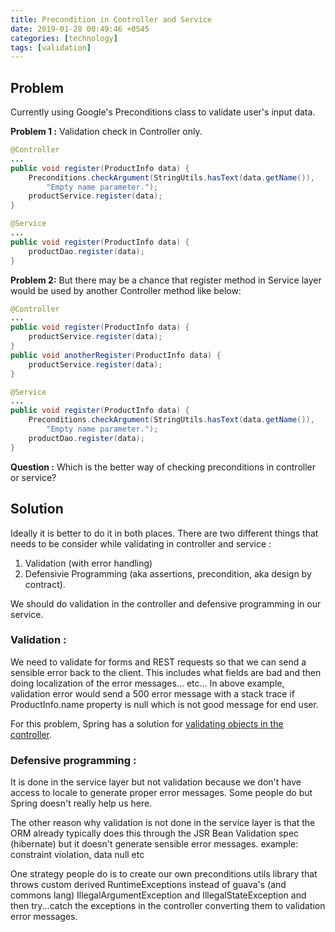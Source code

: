 ```yaml
---
title: Precondition in Controller and Service
date: 2019-01-28 00:49:46 +0545
categories: [technology]
tags: [validation]
---
```


## Problem

Currently using Google's Preconditions class to validate user's input data.

**Problem 1 :**
Validation check in Controller only.

``` java
@Controller
...
public void register(ProductInfo data) {
    Preconditions.checkArgument(StringUtils.hasText(data.getName()),
        "Empty name parameter.");
    productService.register(data);
}

@Service
...
public void register(ProductInfo data) {
    productDao.register(data);
}
```

**Problem 2:**
But there may be a chance that register method in Service layer would be used by another Controller method like below:

``` java
@Controller
...
public void register(ProductInfo data) {
    productService.register(data);
}
public void anotherRegister(ProductInfo data) {
    productService.register(data);
}

@Service
...
public void register(ProductInfo data) {
    Preconditions.checkArgument(StringUtils.hasText(data.getName()),
        "Empty name parameter.");
    productDao.register(data);
}
```

**Question :** Which is the better way of checking preconditions in controller or service?

## Solution
Ideally it is better to do it in both places. There are two different things that needs to be consider while validating in controller and service :

1. Validation (with error handling)
2. Defensivie Programming (aka assertions, precondition, aka design by contract).

We should do validation in the controller and defensive programming in our service.

### Validation :
We need to validate for forms and REST requests so that we can send a sensible error back to the client. This includes what fields are bad and then doing localization of the error messages... etc... In above example, validation error would send a 500 error message with a stack trace if ProductInfo.name property is null which is not good message for end user.

For this problem, Spring has a solution for [validating objects in the controller](http://static.springsource.org/spring/docs/current/spring-framework-reference/html/validation.html).

### Defensive programming :
It is done in the service layer but not validation because we don't have access to locale to generate proper error messages. Some people do but Spring doesn't really help us here.

The other reason why validation is not done in the service layer is that the ORM already typically does this through the JSR Bean Validation spec (hibernate) but it doesn't generate sensible error messages. example: constraint violation, data null etc

One strategy people do is to create our own preconditions utils library that throws custom derived RuntimeExceptions instead of guava's (and commons lang) IllegalArgumentException and IllegalStateException and then try...catch the exceptions in the controller converting them to validation error messages.
